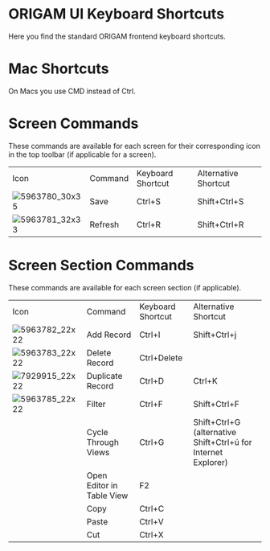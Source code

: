 # ORIGAM UI Keyboard Shortcuts

Here you find the standard ORIGAM frontend keyboard shortcuts.

# Mac Shortcuts

On Macs you use CMD instead of Ctrl.

# Screen Commands

These commands are available for each screen for their corresponding icon in the top toolbar (if applicable for a screen).

|                     |         |                   |                      |
|---------------------|---------|-------------------|----------------------|
| Icon                | Command | Keyboard Shortcut | Alternative Shortcut |
| ![5963780_30x35](upload://gBbrBpdgH8dybM3Ey1vGww4aasv.png) | Save    | Ctrl+S            | Shift+Ctrl+S         |
| ![5963781_32x33](upload://reDcVQdrufmXazJpuiBwvKEF65A.png) | Refresh | Ctrl+R            | Shift+Ctrl+R         |

# Screen Section Commands

These commands are available for each screen section (if applicable).

|                     |                           |                   |                                                               |
|---------------------|---------------------------|-------------------|---------------------------------------------------------------|
| Icon                | Command                   | Keyboard Shortcut | Alternative Shortcut                                          |
| ![5963782_22x22](upload://52UD3PG236apEJCxXhhtkS7atAt.png) | Add Record                | Ctrl+I            | Shift+Ctrl+j                                                  |
| ![5963783_22x22](upload://xoKaGw5N42gB1g00V8Ykhdcg1Jv.png) | Delete Record             | Ctrl+Delete       |                                                               |
| ![7929915_22x22](upload://ghPCNrntafdBsezyOSMOBZqnEMY.png) | Duplicate Record          | Ctrl+D            | Ctrl+K                                                        |
| ![5963785_22x22](upload://8whRmRjX0GZu6QrXvteG95zDIPm.png) | Filter                    | Ctrl+F            | Shift+Ctrl+F                                                  |
|                     | Cycle Through Views       | Ctrl+G            | Shift+Ctrl+G (alternative Shift+Ctrl+ú for Internet Explorer) |
|                     | Open Editor in Table View | F2                |                                                               |
|                     | Copy                      | Ctrl+C            |                                                               |
|                     | Paste                     | Ctrl+V            |                                                               |
|                     | Cut                       | Ctrl+X            |                                                               |
